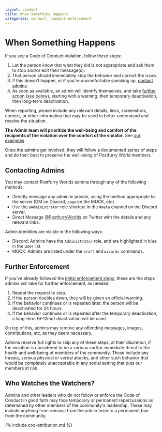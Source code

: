 ```yaml
---
layout: conduct
title: When Something Happens
categories: conduct, conduct-enforcement
---
```


# When Something Happens

If you see a Code of Conduct violation, follow these steps:

1. Let the person know that what they did is not appropriate and ask them to stop and/or edit their message(s).
2. That person should immediately stop the behavior and correct the issue.
3. If this doesn’t happen, or if you're uncomfortable speaking up, [contact admins](#contacting-admins).
4. As soon as available, an admin will identify themselves, and take [further action (see below)](#further-enforcement), starting with a warning, then temporary deactivation, then long-term deactivation.

When reporting, please include any relevant details, links, screenshots, context, or other information that may be used to better understand and resolve the situation.

**The Admin team will prioritize the well-being and comfort of the recipients of the violation over the comfort of the violator.** See [our examples](/conduct/examples).

Once the admins get involved, they will follow a documented series of steps and do their best to preserve the well-being of Postfurry World members.

## <a name="#contacting-admins">Contacting Admins

You may contact Postfurry Worlds admins through any of the following methods:

  * Directly message any admin in private, using the method appropriate to the server (DM on Discord, `page` on the MUCK, etc)
  * Use the `@Administrator` role shortcut in the `#meta` channel on the Discord server.
  * Direct Message [@PostfurryWorlds](https://twitter.com/postfurryworlds) on Twitter with the details and any relevant links.

Admin identities are visible in the following ways:

  * Discord: Admins have the `Administrator` role, and are highlighted in blue in the user list.
  * MUCK: Admins are listed under the `staff` and `wizards` commands.

## <a name="#further-enforcement">Further Enforcement

If you've already followed the [initial enforcement steps](#when-something-happens), these are the steps admins will take for further enforcement, as needed:

  1. Repeat the request to stop.
  2. If the person doubles down, they will be given an official warning.
  3. If the behavior continues or is repeated later, the person will be deactivated for 24 hours.
  4. If the behavior continues or is repeated after the temporary deactivation, a long-term (6-12mo) deactivation will be used.

On top of this, admins may remove any offending messages, images, contributions, etc, as they deem necessary.

Admins reserve full rights to skip any of these steps, at their discretion, if the violation is considered to be a serious and/or immediate threat to the health and well-being of members of the community. These include any threats, serious physical or verbal attacks, and other such behavior that would be completely unacceptable in any social setting that puts our members at risk.

## Who Watches the Watchers?

Admins and other leaders who do not follow or enforce the Code of Conduct in good faith may face temporary or permanent repercussions as determined by other members of the community's leadership. These may include anything from removal from the admin team to a permanent ban from the community.

{% include coc-attribution.md %}
